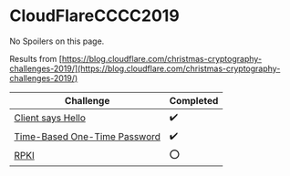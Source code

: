 # CloudFlareCCCC2019

No Spoilers on this page.

Results from [https://blog.cloudflare.com/christmas-cryptography-challenges-2019/](https://blog.cloudflare.com/christmas-cryptography-challenges-2019/)


| Challenge   | Completed |
| ------------- | ------------- |
| [Client says Hello ](ClientSaysHello/)                        | ✔️ |
| [Time-Based One-Time Password ](Time-BasedOne-TimePassword/)  | ✔️ |
| [RPKI](RPKI/)                                                 | ⭕ |
